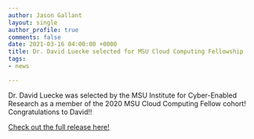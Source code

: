 ```yaml
---
author: Jason Gallant
layout: single
author_profile: true
comments: false
date: 2021-03-16 04:00:00 +0000
title: Dr. David Luecke selected for MSU Cloud Computing Fellowship
tags:
- news

---
```

Dr. David Luecke was selected by the MSU Institute for Cyber-Enabled Research as a member of the 2020 MSU Cloud Computing Fellow cohort!  Congratulations to David!!

[Check out the full release here!](https://icer.msu.edu/about/announcements/2020-msu-cloud-computing-fellows)
